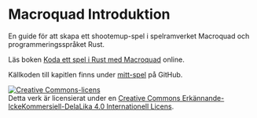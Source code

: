 # Macroquad Introduktion

En guide för att skapa ett shootemup-spel i spelramverket Macroquad och
programmeringsspråket Rust.

Läs boken [Koda ett spel i Rust med Macroquad](https://macroquad-introduktion.agical.se/)
online.

Källkoden till kapitlen finns under
[mitt-spel](https://github.com/ollej/macroquad-introduktion/tree/main/mitt-spel/examples)
på GitHub.

<a rel="license" href="http://creativecommons.org/licenses/by-nc-sa/4.0/"><img alt="Creative Commons-licens" style="border-width:0" src="https://i.creativecommons.org/l/by-nc-sa/4.0/88x31.png" /></a><br />Detta verk är licensierat under en <a rel="license" href="http://creativecommons.org/licenses/by-nc-sa/4.0/">Creative Commons Erkännande-IckeKommersiell-DelaLika 4.0 Internationell Licens</a>.
